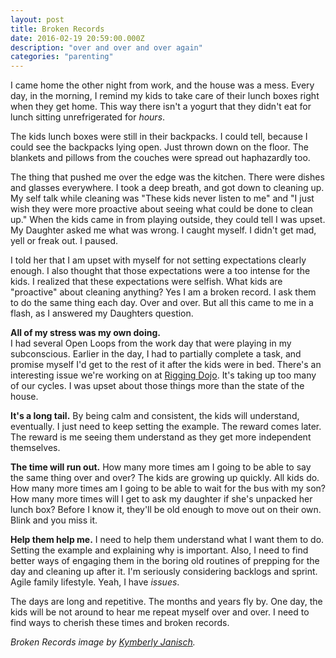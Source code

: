 ```yaml
---
layout: post
title: Broken Records
date: 2016-02-19 20:59:00.000Z
description: "over and over and over again"
categories: "parenting"
---
```


I came home the other night from work, and the house was a mess. Every day, in the morning, I remind my kids to take care of their lunch boxes right when they get home. This way there isn't a yogurt that they didn't eat for lunch sitting unrefrigerated for *hours*. 

The kids lunch boxes were still in their backpacks. I could tell, because I could see the backpacks lying open. Just thrown down on the floor. The blankets and pillows from the couches were spread out haphazardly too.

The thing that pushed me over the edge was the kitchen. There were dishes and glasses everywhere. I took a deep breath, and got down to cleaning up. My self talk while cleaning was "These kids never listen to me" and "I just wish they were more proactive about seeing what could be done to clean up." When the kids came in from playing outside, they could tell I was upset. My Daughter asked me what was wrong. I caught myself. I didn't get mad, yell or freak out. I paused.

I told her that I am upset with myself for not setting expectations clearly enough. I also thought that those expectations were a too intense for the kids.  I realized that these expectations were selfish. What kids are "proactive" about cleaning anything? Yes I am a broken record. I ask them to do the same thing each day. Over and over.  But all this came to me in a flash, as I answered my Daughters question.

**All of my stress was my own doing.**  
I had several Open Loops from the work day that were playing in my subconscious. Earlier in the day, I had to partially complete a task, and promise myself I'd get to the rest of it after the kids were in bed. There's an interesting issue we're working on at [Rigging Dojo](http://www.riggingdojo.com). It's taking up too many of our cycles. I was upset about those things more than the state of the house. 

**It's a long tail.**
By being calm and consistent, the kids will understand, eventually. I just need to keep setting the example. The reward comes later. The reward is me seeing them understand as they get more independent themselves.

**The time will run out.** 
How many more times am I going to be able to say the same thing over and over? The kids are growing up quickly. All kids do. How many more times am I going to be able to wait for the bus with my son? How many more times will I get to ask my daughter if she's unpacked her lunch box? Before I know it, they'll be old enough to move out on their own. Blink and you miss it. 

**Help them help me.**
I need to help them understand what I want them to do. Setting the example and explaining why is important. Also, I need to find better ways of engaging them in the boring old routines of prepping for the day and cleaning up after it. I'm seriously considering backlogs and sprint. Agile family lifestyle. Yeah, I have _issues_. 

The days are long and repetitive. The months and years fly by. One day, the kids will be not around to hear me repeat myself over and over. I need to find ways to cherish these times and broken records. 

*Broken Records image by [Kymberly Janisch](https://www.flickr.com/photos/kymberlyanne/).*
